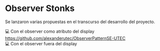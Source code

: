# Observer Stonks
Se lanzaron varias propuestas en el transcurso del desarrollo del proyecto.


💻 Con el observer como atributo del display https://github.com/alexanderutec/ObserverPatternSE-UTEC<br>
💻 Con el observer fuera del display<br>
